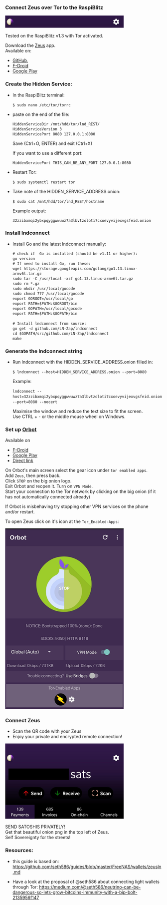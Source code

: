 
### Connect Zeus over Tor to the RaspiBlitz

<p align="left">
  <img width="380" src="images/zeus_on_tor_logo.jpg">
</p>


Tested on the RaspiBlitz v1.3 with Tor activated.

Download the [Zeus](https://zeusln.app/) app.  
Available on:
* [GitHub](https://github.com/ZeusLN/zeus/releases), 
* [F-Droid](https://f-droid.org/en/packages/com.zeusln.zeus/) 
* [Google Play](https://play.google.com/store/apps/details?id=com.zeusln.zeus)

### Create the Hidden Service:
* In the RaspiBlitz terminal:  

    `$ sudo nano /etc/tor/torrc`

* paste on the end of the file:
    ```
    HiddenServiceDir /mnt/hdd/tor/lnd_REST/
    HiddenServiceVersion 3
    HiddenServicePort 8080 127.0.0.1:8080
    ```
    Save (Ctrl+O, ENTER) and exit (Ctrl+X)

    If you want to use a different port:
    ```
    HiddenServicePort THIS_CAN_BE_ANY_PORT 127.0.0.1:8080
    ```
* Restart Tor:

    `$ sudo systemctl restart tor` 

* Take note of the HIDDEN_SERVICE_ADDRESS.onion:

    `$ sudo cat /mnt/hdd/tor/lnd_REST/hostname`
    
    Example output:  
    ```
    32zzibxmqi2ybxpqyggwwuwz7a3lbvtzoloti7cxoevyvijexvgsfeid.onion
    ```

### Install lndconnect 

* Install Go and the latest lndconnect manually:

    ```
    # check if  Go is installed (should be v1.11 or higher):  
    go version 
    # If need to install Go, run these:
    wget https://storage.googleapis.com/golang/go1.13.linux-armv6l.tar.gz
    sudo tar -C /usr/local -xzf go1.13.linux-armv6l.tar.gz
    sudo rm *.gz
    sudo mkdir /usr/local/gocode
    sudo chmod 777 /usr/local/gocode
    export GOROOT=/usr/local/go
    export PATH=$PATH:$GOROOT/bin
    export GOPATH=/usr/local/gocode
    export PATH=$PATH:$GOPATH/bin

    # Install lndconnect from source:
    go get -d github.com/LN-Zap/lndconnect
    cd $GOPATH/src/github.com/LN-Zap/lndconnect
    make
    ```
### Generate the lndconnect string
* Run lndconnect with the HIDDEN_SERVICE_ADDRESS.onion filled in:  

    `$ lndconnect --host=HIDDEN_SERVICE_ADDRESS.onion --port=8080`
    
    Example:  
    
    `lndconnect --host=32zzibxmqi2ybxpqyggwwuwz7a3lbvtzoloti7cxoevyvijexvgsfeid.onion --port=8080 --nocert`

    Maximise the window and reduce the text size to fit the screen.   
    Use CTRL + - or the middle mouse wheel on Windows.

### Set up [Orbot](https://guardianproject.info/apps/orbot/ )
Available on
* [F-Droid](https://guardianproject.info/fdroid) 
* [Google Play](https://market.android.com/details?id=org.torproject.android)
* [Direct link](https://guardianproject.info/releases/orbot-latest.apk)

On Orbot's main screen select the gear icon under `tor enabled apps`.  
Add `Zeus`, then press back.  
Click `STOP` on the big onion logo.  
Exit Orbot and reopen it. Turn on `VPN Mode`.  
Start your connection to the Tor network by clicking on the big onion (if it has not automatically connected already)

If Orbot is misbehaving try stopping other VPN services on the phone and/or restart.

To open Zeus click on it's icon at the `Tor_Enabled-Apps`:

<p align="left">
  <img width="380" src="images/orbot.jpg">
</p>

### Connect Zeus
* Scan the QR code with your Zeus  
* Enjoy your private and encrypted remote connection!

<p align="left">
  <img width="380" src="images/zeus_on_tor.jpg">
</p>

SEND SATOSHIS PRIVATELY!  
Get that beautiful onion png in the top left of Zeus.  
Self Sovereignty for the streets!

### Resources:

* this guide is based on: https://github.com/seth586/guides/blob/master/FreeNAS/wallets/zeusln.md

* Have a look at the proposal of @seth586 about connecting light wallets through Tor: https://medium.com/@seth586/neutrino-can-be-dangerous-so-lets-grow-bitcoins-immunity-with-a-bip-bolt-2135956f147
